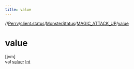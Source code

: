 ```yaml
---
title: value
---
```

//[Perry](../../../../index.html)/[client.status](../../index.html)/[MonsterStatus](../index.html)/[MAGIC_ATTACK_UP](index.html)/[value](value.html)



# value



[jvm]\
val [value](value.html): [Int](https://kotlinlang.org/api/latest/jvm/stdlib/kotlin/-int/index.html)




